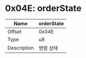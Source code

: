 # 0x04E: orderState

| Name | orderState |
| ----| ------------ |
| Offset | 0x04E |
| Type | u8 |
| Description | 명령 상태 |<br>

